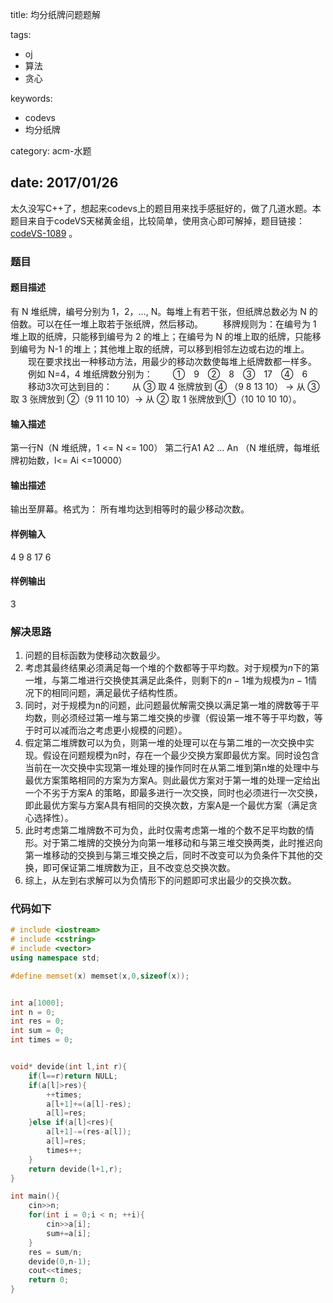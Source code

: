 title: 均分纸牌问题题解

tags: 
 - oj
 - 算法
 - 贪心

keywords:
 - codevs
 - 均分纸牌

category: acm-水题

date: 2017/01/26
---

太久没写C++了，想起来codevs上的题目用来找手感挺好的，做了几道水题。本题目来自于codeVS天梯黄金组，比较简单，使用贪心即可解掉，题目链接：[codeVS-1089](http://codevs.cn/problem/1098/) 。
<!--more-->
### 题目

####  题目描述                   

 有 N 堆纸牌，编号分别为 1，2，…, N。每堆上有若干张，但纸牌总数必为 N 的倍数。可以在任一堆上取若于张纸牌，然后移动。
 　　移牌规则为：在编号为 1 堆上取的纸牌，只能移到编号为 2 的堆上；在编号为 N 的堆上取的纸牌，只能移到编号为 N-1 的堆上；其他堆上取的纸牌，可以移到相邻左边或右边的堆上。
 　　现在要求找出一种移动方法，用最少的移动次数使每堆上纸牌数都一样多。
 　　例如 N=4，4 堆纸牌数分别为：
 　　①　9　②　8　③　17　④　6
 　　移动3次可达到目的：
 　　从 ③ 取 4 张牌放到 ④ （9 8 13 10） -> 从 ③ 取 3 张牌放到 ②（9 11 10 10）-> 从 ② 取 1 张牌放到①（10 10 10 10）。

#### 输入描述

第一行N（N 堆纸牌，1 <= N <= 100）
第二行A1 A2 … An （N 堆纸牌，每堆纸牌初始数，l<= Ai <=10000）

#### 输出描述

输出至屏幕。格式为：
所有堆均达到相等时的最少移动次数。

#### 样例输入

4
9 8 17 6

#### 样例输出

3

### 解决思路

1. 问题的目标函数为使移动次数最少。
2. 考虑其最终结果必须满足每一个堆的个数都等于平均数。对于规模为$n$下的第一堆，与第二堆进行交换使其满足此条件，则剩下的$n-1$堆为规模为$n-1$情况下的相同问题，满足最优子结构性质。
3. 同时，对于规模为n的问题，此问题最优解需交换以满足第一堆的牌数等于平均数，则必须经过第一堆与第二堆交换的步骤（假设第一堆不等于平均数，等于时可以减而治之考虑更小规模的问题）。
4. 假定第二堆牌数可以为负，则第一堆的处理可以在与第二堆的一次交换中实现。假设在问题规模为n时，存在一个最少交换方案即最优方案。同时设包含当前在一次交换中实现第一堆处理的操作同时在从第二堆到第n堆的处理中与最优方案策略相同的方案为方案A。则此最优方案对于第一堆的处理一定给出一个不劣于方案A 的策略，即最多进行一次交换，同时也必须进行一次交换，即此最优方案与方案A具有相同的交换次数，方案A是一个最优方案（满足贪心选择性）。
5. 此时考虑第二堆牌数不可为负，此时仅需考虑第一堆的个数不足平均数的情形。对于第二堆牌的交换分为向第一堆移动和与第三堆交换两类，此时推迟向第一堆移动的交换到与第三堆交换之后，同时不改变可以为负条件下其他的交换，即可保证第二堆牌数为正，且不改变总交换次数。
6. 综上，从左到右求解可以为负情形下的问题即可求出最少的交换次数。

### 代码如下

```c++
# include <iostream>
# include <cstring>
# include <vector>
using namespace std;

#define memset(x) memset(x,0,sizeof(x));


int a[1000];
int n = 0;
int res = 0;
int sum = 0;
int times = 0;


void* devide(int l,int r){
    if(l==r)return NULL;
    if(a[l]>res){
        ++times;
        a[l+1]+=(a[l]-res);
        a[l]=res;
    }else if(a[l]<res){
        a[l+1]-=(res-a[l]);
        a[l]=res;
        times++;
    }
    return devide(l+1,r);
}

int main(){
    cin>>n;
    for(int i = 0;i < n; ++i){
        cin>>a[i];
        sum+=a[i];
    }
    res = sum/n;
    devide(0,n-1);
    cout<<times;
    return 0;
}

```

